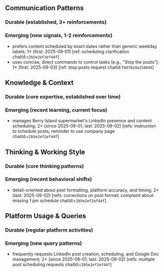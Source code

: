 ## Communication Patterns
### Durable (established, 3+ reinforcements)

### Emerging (new signals, 1-2 reinforcements)
- prefers content scheduled by exact dates rather than generic weekday labels; 1× (first: 2025-09-01) [ref: scheduling clarification chatId:`c2b5e2ef2ef44f`]
- uses concise, direct commands to control tasks (e.g., "Stop the posts"); 1× (first: 2025-09-03) [ref: stop posts request chatId:`f9d702da254846`]

## Knowledge & Context
### Durable (core expertise, established over time)

### Emerging (recent learning, current focus)
- manages Berry Island supermarket's LinkedIn presence and content scheduling; 2× (since 2025-09-01, last: 2025-09-02) [refs: instruction to schedule posts; reminder to use company page chatId:`c2b5e2ef2ef44f`]

## Thinking & Working Style
### Durable (core thinking patterns)

### Emerging (recent behavioral shifts)
- detail-oriented about post formatting, platform accuracy, and timing; 2× (last: 2025-09-02) [refs: corrections on post format; complaint about missing 1 pm schedule chatId:`c2b5e2ef2ef44f`]

## Platform Usage & Queries
### Durable (regular platform activities)

### Emerging (new query patterns)
- frequently requests LinkedIn post creation, scheduling, and Google Doc management; 2× (since 2025-09-01, last: 2025-09-02) [refs: multiple post scheduling requests chatId:`c2b5e2ef2ef44f`]